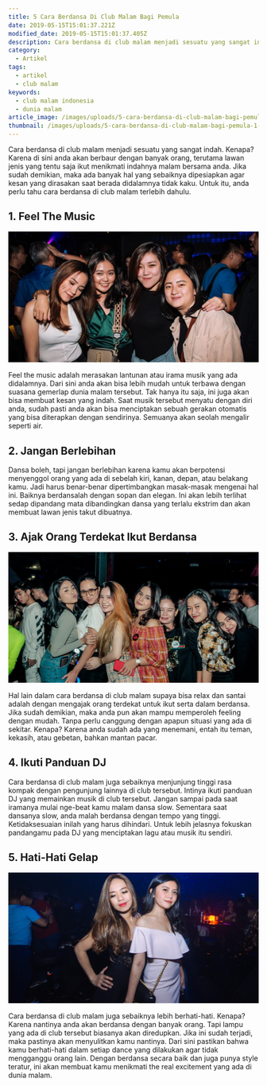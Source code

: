 ```yaml
---
title: 5 Cara Berdansa Di Club Malam Bagi Pemula
date: 2019-05-15T15:01:37.221Z
modified_date: 2019-05-15T15:01:37.405Z
description: Cara berdansa di club malam menjadi sesuatu yang sangat indah. Kenapa? Karena di sini anda akan berbaur dengan banyak orang.
category:
  - Artikel
tags:
  - artikel
  - club malam
keywords:
  - club malam indonesia
  - dunia malam
article_image: /images/uploads/5-cara-berdansa-di-club-malam-bagi-pemula-3.jpg
thumbnail: /images/uploads/5-cara-berdansa-di-club-malam-bagi-pemula-1-027.jpg
---
```

Cara berdansa di club malam menjadi sesuatu yang sangat indah. Kenapa? Karena di sini anda akan berbaur dengan banyak orang, terutama lawan jenis yang tentu saja ikut menikmati indahnya malam bersama anda. Jika sudah demikian, maka ada banyak hal yang sebaiknya dipesiapkan agar kesan yang dirasakan saat berada didalamnya tidak kaku. Untuk itu, anda perlu tahu cara berdansa di club malam terlebih dahulu.



## 1. Feel The Music

![5 Cara Berdansa Di Club Malam Bagi Pemula](/images/uploads/5-cara-berdansa-di-club-malam-bagi-pemula-3.jpg)

Feel the music adalah merasakan lantunan atau irama musik yang ada didalamnya. Dari sini anda akan bisa lebih mudah untuk terbawa dengan suasana gemerlap dunia malam tersebut. Tak hanya itu saja, ini juga akan bisa membuat kesan yang indah. Saat musik  tersebut menyatu dengan diri anda, sudah pasti anda akan bisa menciptakan sebuah gerakan otomatis yang bisa diterapkan dengan sendirinya. Semuanya akan seolah mengalir seperti air.



## 2. Jangan Berlebihan

Dansa boleh, tapi jangan berlebihan karena kamu akan berpotensi menyenggol orang yang ada di sebelah kiri, kanan, depan, atau belakang kamu. Jadi harus benar-benar dipertimbangkan masak-masak mengenai hal ini. Baiknya berdansalah dengan sopan dan elegan. Ini akan lebih terlihat sedap dipandang mata dibandingkan dansa yang terlalu ekstrim dan akan membuat lawan jenis takut dibuatnya.



## 3. Ajak Orang Terdekat Ikut Berdansa

![5 Cara Berdansa Di Club Malam Bagi Pemula](/images/uploads/5-cara-berdansa-di-club-malam-bagi-pemula-2.jpg)

Hal lain dalam cara berdansa di club malam supaya bisa relax dan santai adalah dengan mengajak orang terdekat untuk ikut serta dalam berdansa. Jika sudah demikian, maka anda pun akan mampu memperoleh feeling dengan mudah. Tanpa perlu canggung dengan apapun situasi yang ada di sekitar. Kenapa? Karena anda sudah ada yang menemani, entah itu teman, kekasih, atau gebetan, bahkan mantan pacar.



## 4. Ikuti Panduan DJ

Cara berdansa di club malam juga sebaiknya menjunjung tinggi rasa kompak dengan pengunjung lainnya di club tersebut. Intinya ikuti panduan DJ yang memainkan musik di club tersebut. Jangan sampai pada saat iramanya mulai nge-beat kamu malam dansa slow. Sementara saat dansanya slow, anda malah berdansa dengan tempo yang tinggi. Ketidaksesuaian inilah yang harus dihindari. Untuk lebih jelasnya fokuskan pandangamu pada DJ yang menciptakan lagu atau musik itu sendiri.



## 5. Hati-Hati Gelap

![5 Cara Berdansa Di Club Malam Bagi Pemula](/images/uploads/5-cara-berdansa-di-club-malam-bagi-pemula-1.jpg)

Cara berdansa di club malam juga sebaiknya lebih berhati-hati. Kenapa? Karena nantinya anda akan berdansa dengan banyak orang. Tapi lampu yang ada di club tersebut biasanya akan diredupkan. Jika ini sudah terjadi, maka pastinya akan menyulitkan kamu nantinya. Dari sini pastikan bahwa kamu berhati-hati dalam setiap dance yang dilakukan agar tidak mengganggu orang lain. Dengan berdansa secara baik dan juga punya style teratur, ini akan membuat kamu menikmati the real excitement yang ada di dunia malam.
